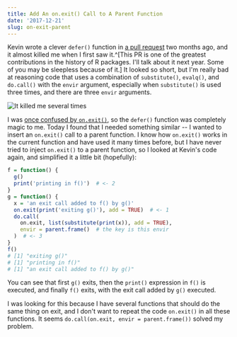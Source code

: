 ```yaml
---
title: Add An on.exit() Call to A Parent Function
date: '2017-12-21'
slug: on-exit-parent
---
```


Kevin wrote a clever `defer()` function in [a pull request](https://github.com/rstudio/reticulate/pull/107/files) two months ago, and it almost killed me when I first saw it.^[This PR is one of the greatest contributions in the history of R packages. I'll talk about it next year. Some of you may be sleepless because of it.] It looked so short, but I'm really bad at reasoning code that uses a combination of `substitute()`, `evalq()`, and `do.call()` with the `envir` argument, especially when `substitute()` is used three times, and there are three `envir` arguments.

![It killed me several times](https://slides.yihui.org/gif/latex-tweak.gif)

I was [once confused by `on.exit()`](/en/2017/05/a-note-on-on-exit/), so the `defer()` function was completely magic to me. Today I found that I needed something similar -- I wanted to insert an `on.exit()` call to a parent function. I know how `on.exit()` works in the current function and have used it many times before, but I have never tried to inject `on.exit()` to a parent function, so I looked at Kevin's code again, and simplified it a little bit (hopefully):

```r
f = function() {
  g()
  print('printing in f()')  # <- 2
}
g = function() {
  x = 'an exit call added to f() by g()'
  on.exit(print('exiting g()'), add = TRUE)  # <- 1
  do.call(
    on.exit, list(substitute(print(x)), add = TRUE),
    envir = parent.frame()  # the key is this envir
  )  # <- 3
}
f()
# [1] "exiting g()"
# [1] "printing in f()"
# [1] "an exit call added to f() by g()"
```

You can see that first `g()` exits, then the `print()` expression in `f()` is executed, and finally `f()` exits, with the exit call added by `g()` executed.

I was looking for this because I have several functions that should do the same thing on exit, and I don't want to repeat the code `on.exit()` in all these functions. It seems `do.call(on.exit, envir = parent.frame())` solved my problem.
